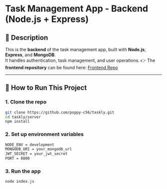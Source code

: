 # Task Management App - Backend (Node.js + Express)

## 📄 Description

This is the **backend** of the task management app, built with **Node.js**, **Express**, and **MongoDB**.  
It handles authentication, task management, and user operations.
👉 The **frontend repository** can be found here: [Frontend Repo](https://github.com/poppy-c56/taskly/tree/main/client)

---

## 🚀 How to Run This Project

### 1. Clone the repo

```bash
git clone https://github.com/poppy-c56/taskly.git
cd taskly/server
npm install
```

### 2. Set up environment variables

```bash
NODE_ENV = development
MONGODB_URI = your_mongodb_url
JWT_SECRET = your_jwt_secret
PORT = 8800

```

### 3. Run the app

```bash
node index.js
```

